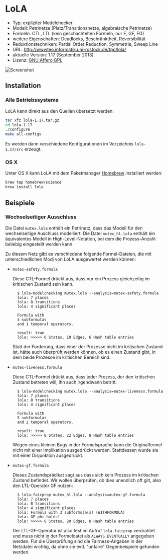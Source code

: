 # LoLA

- Typ: expliziter Modelchecker
- Modell: Petrinetze (Platz/Transitionsnetze, algebraische Petrinetze)
- Formeln: CTL, LTL (kein geschachtelten Formeln, nur F, GF, FG)
- weitere Eigenschaften: Deadlocks, Beschränktheit, Reversibilität
- Reduktionstechniken: Partial Order Reduction, Symmetrie, Sweep Line
- URL: http://wwwteo.informatik.uni-rostock.de/tpp/lola/
- aktuelle Version: 1.17 (September 2013)
- Lizenz: [GNU Affero GPL](http://www.gnu.org/licenses/agpl-3.0.html)

![Screenshot](https://raw.github.com/nlohmann/cgv_uebung/master/lola/screen.png "Screenshot")

## Installation

### Alle Betriebssysteme

LoLA kann direkt aus den Quellen übersetzt werden:

```bash
tar xfz lola-1.17.tar.gz
cd lola-1.17
./configure
make all-configs
```

Es werden dann verschiedene Konfigurationen im Verzeichnis `lola-1.17/src` erzeugt.

### OS X

Unter OS X kann LoLA mit dem Paketmanager [Homebrew](http://brew.sh) installiert werden:

```bash
brew tap homebrew/science 
brew install lola
```

## Beispiele

### Wechselseitiger Ausschluss

Die Datei `mutex.lola` enthält ein Petrinetz, dass das Modell für den wechselseitige Auschluss modelliert. Die Datei `mutex_hl.lola` enthält ein äquivalentes Modell in High-Level-Notation, bei dem die Prozess-Anzahl beliebig eingestellt werden kann.

Zu diesem Netz gibt es verschiedene folgende Formel-Dateien, die mit unterschiedlichen Modi von LoLA ausgewertet werden können:

- `mutex-safety.formula`
  
  Diese CTL-Formel drückt aus, dass nur ein Prozess gleichzeitig im kritischen Zustand sein kann.
  
        $ lola-modelchecking mutex.lola --analysis=mutex-safety.formula
        lola: 7 places
        lola: 8 transitions
        lola: 4 significant places
        
        Formula with 
        4 subformulas
        and 1 temporal operators.
        
        result: true
        lola: >>>>> 6 States, 10 Edges, 6 Hash table entries
  
  Statt der Forderung, dass einer der Prozesse nicht im kritischen Zustand ist, hätte auch überprüft werden können, ob es einen Zustand gibt, in dem beide Prozesse im kritischen Bereich sind.

- `mutex-liveness.formula`

  Diese CTL-Formel drückt aus, dass jeder Prozess, der den kritischen Zustand betreten will, ihn auch irgendwann betritt.

        $ lola-modelchecking mutex.lola --analysis=mutex-liveness.formula
        lola: 7 places
        lola: 8 transitions
        lola: 4 significant places
        
        Formula with 
        5 subformulas
        and 2 temporal operators.
        
        result: true
        lola: >>>>> 8 States, 22 Edges, 8 Hash table entries
  
  Wegen eines kleinen Bugs in der Formelsprache kann die Originalformel nicht mit einer Implikation ausgedrückt werden. Stattdessen wurde sie mit einer Disjunktion ausgedrückt.

- `mutex-gf.formula`

  Dieses Zustandsprädikat sagt aus dass sich kein Prozess im kritischen Zustand befindet. Wir wollen überprüfen, ob dies unendlich oft gilt, also den LTL-Operator GF nutzen:

        $ lola-fairprop mutex_hl.lola --analysis=mutex-gf.formula 
        lola: 7 places
        lola: 8 transitions
        lola: 4 significant places
        lola: Formula with 3 subformula(s) (WITHFORMULA)
        lola: GF phi holds!
        lola: >>>>> 8 States, 20 Edges, 8 Hash table entries
  
  Der LTL-GF-Operator ist also fest im Aufruf `lola-fairprop` verdrahtet und muss nicht in der Formeldatei als `ALWAYS EVENTUALLY` angegeben werden. Für die Überprüfung sind die Fairness-Angaben in der Netzdatei wichtig, da ohne sie evtl. "unfaire" Gegenbeispiele gefunden werden.
